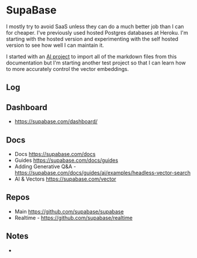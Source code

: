 # SupaBase

I mostly try to avoid SaaS unless they can do a much better job than I can for cheaper. I've previously used hosted Postgres databases at Heroku. I'm starting with the hosted version and experimenting with the self hosted version to see how well I can maintain it.

I started with an [AI project](/ai) to import all of the markdown files from this documentation but I'm starting another test project so that I can learn how to more accurately control the vector embeddings.

## Log

## Dashboard 

- <https://supabase.com/dashboard/>

## Docs

- Docs <https://supabase.com/docs>
- Guides <https://supabase.com/docs/guides>
 - Adding Generative Q&A - <https://supabase.com/docs/guides/ai/examples/headless-vector-search>
- AI & Vectors <https://supabase.com/vector>

## Repos

- Main <https://github.com/supabase/supabase>
- Realtime - <https://github.com/supabase/realtime>

## Notes

-
